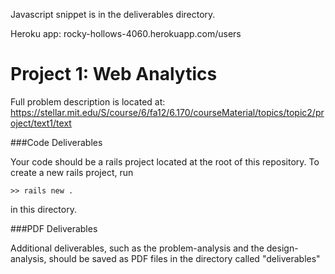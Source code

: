 Javascript snippet is in the deliverables directory.

Heroku app: rocky-hollows-4060.herokuapp.com/users

Project 1: Web Analytics
========================

Full problem description is located at:
https://stellar.mit.edu/S/course/6/fa12/6.170/courseMaterial/topics/topic2/project/text1/text


###Code Deliverables

Your code should be a rails project located at the root of this repository. To
create a new rails project, run

    >> rails new .

in this directory.


###PDF Deliverables

Additional deliverables, such as the problem-analysis and the design-analysis, should
be saved as PDF files in the directory called "deliverables"
